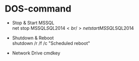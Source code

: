 # DOS-command

* Stop & Start MSSQL<br/>
net stop MSSQL$SQL2014<br/>
net start MSSQL$SQL2014<br/>

* Shutdown & Reboot<br/>
shutdown /r /f /c "Scheduled reboot"

* Network Drive
cmdkey
